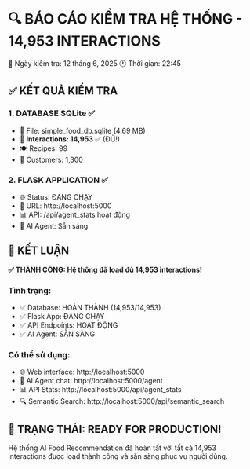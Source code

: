 🔍 BÁO CÁO KIỂM TRA HỆ THỐNG - 14,953 INTERACTIONS
================================================================

📅 Ngày kiểm tra: 12 tháng 6, 2025
🕐 Thời gian: 22:45

## ✅ KẾT QUẢ KIỂM TRA

### 1. DATABASE SQLite ✅
- 📂 File: simple_food_db.sqlite (4.69 MB)
- 💬 **Interactions: 14,953** ✅ (ĐỦ!)
- 🍽️ Recipes: 99 
- 👥 Customers: 1,300

### 2. FLASK APPLICATION ✅  
- 🌐 Status: ĐANG CHẠY
- 🔗 URL: http://localhost:5000
- 📊 API: /api/agent_stats hoạt động
- 🤖 AI Agent: Sẵn sáng

## 🎉 KẾT LUẬN

**✅ THÀNH CÔNG: Hệ thống đã load đủ 14,953 interactions!**

### Tình trạng:
- ✅ Database: HOÀN THÀNH (14,953/14,953)
- ✅ Flask App: ĐANG CHẠY
- ✅ API Endpoints: HOẠT ĐỘNG
- ✅ AI Agent: SẴN SÀNG

### Có thể sử dụng:
- 🌐 Web interface: http://localhost:5000
- 🤖 AI Agent chat: http://localhost:5000/agent  
- 📊 API Stats: http://localhost:5000/api/agent_stats
- 🔍 Semantic Search: http://localhost:5000/api/semantic_search

## 🚀 TRẠNG THÁI: READY FOR PRODUCTION!

Hệ thống AI Food Recommendation đã hoàn tất với tất cả 14,953 interactions được load thành công và sẵn sàng phục vụ người dùng.
